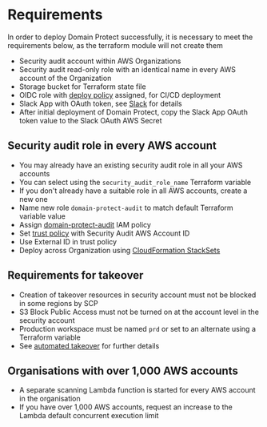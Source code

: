 # Requirements

In order to deploy Domain Protect successfully, it is necessary to meet the requirements below, as the terraform module will not create them

* Security audit account within AWS Organizations
* Security audit read-only role with an identical name in every AWS account of the Organization
* Storage bucket for Terraform state file
* OIDC role with [deploy policy](https://github.com/domain-protect/terraform-aws-domain-protect/blob/main/aws-iam-policies/domain-protect-deploy.json) assigned, for CI/CD deployment
* Slack App with OAuth token, see [Slack](slack.md) for details
* After initial deployment of Domain Protect, copy the Slack App OAuth token value to the Slack OAuth AWS Secret

## Security audit role in every AWS account

* You may already have an existing security audit role in all your AWS accounts
* You can select using the `security_audit_role_name` Terraform variable
* If you don't already have a suitable role in all AWS accounts, create a new one
* Name new role `domain-protect-audit` to match default Terraform variable value
* Assign [domain-protect-audit](https://github.com/domain-protect/terraform-aws-domain-protect/blob/main/aws-iam-policies/domain-protect-audit.json) IAM policy
* Set [trust policy](https://github.com/domain-protect/terraform-aws-domain-protect/blob/main/aws-iam-policies/domain-protect-audit-trust-external-id.json) with Security Audit AWS Account ID
* Use External ID in trust policy
* Deploy across  Organization using [CloudFormation StackSets](https://docs.aws.amazon.com/AWSCloudFormation/latest/UserGuide/what-is-cfnstacksets.html)

## Requirements for takeover

* Creation of takeover resources in security account must not be blocked in some regions by SCP
* S3 Block Public Access must not be turned on at the account level in the security account
* Production workspace must be named `prd` or set to an alternate using a Terraform variable
* See [automated takeover](automated-takeover.md) for further details

## Organisations with over 1,000 AWS accounts

* A separate scanning Lambda function is started for every AWS account in the organisation
* If you have over 1,000 AWS accounts, request an increase to the Lambda default concurrent execution limit
